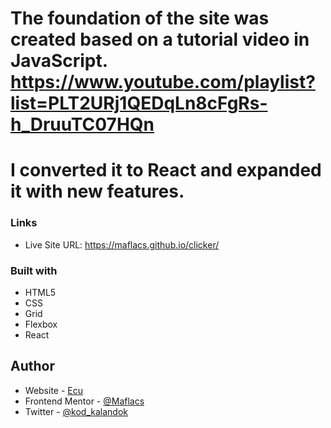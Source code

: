 # The foundation of the site was created based on a tutorial video in JavaScript. https://www.youtube.com/playlist?list=PLT2URj1QEDqLn8cFgRs-h_DruuTC07HQn
# I converted it to React and expanded it with new features.


### Links

- Live Site URL: https://maflacs.github.io/clicker/


### Built with

- HTML5 
- CSS
- Grid
- Flexbox
- React


## Author

- Website - [Ecu](https://maflacs.github.io/portfolio/)
- Frontend Mentor - [@Maflacs](https://www.frontendmentor.io/profile/Maflacs)
- Twitter - [@kod_kalandok](https://x.com/kod_kalandok)
